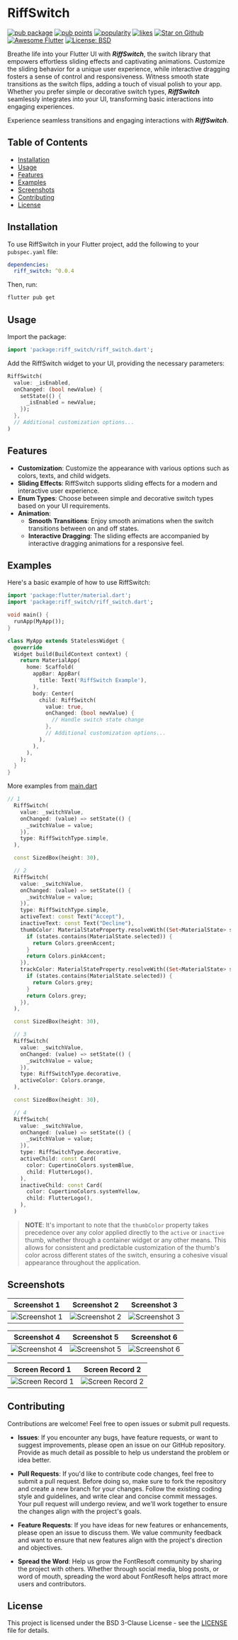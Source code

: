 # RiffSwitch

[![pub package](https://img.shields.io/pub/v/riff_switch.svg?label=riff_switch&color=blue)](https://pub.dev/packages/riff_switch)
[![pub points](https://img.shields.io/pub/points/riff_switch?logo=dart)](https://pub.dev/packages/riff_switch/score)
[![popularity](https://img.shields.io/pub/popularity/riff_switch?logo=dart&color=yellow)](https://pub.dev/packages/riff_switch/score)
[![likes](https://img.shields.io/pub/likes/riff_switch?logo=dart&color=red)](https://pub.dev/packages/riff_switch/score)
<a href="https://github.com/kenresoft/riff_switch">![Star on Github](https://img.shields.io/github/stars/kenresoft/riff_switch.svg?style=flat&logo=github&colorB=deeppink&label=stars)</a>
<a href="https://github.com/Solido/awesome-flutter">![Awesome Flutter](https://img.shields.io/badge/Awesome-Flutter-blue.svg?longCache=true&style=flat-square)</a>
<a href="https://opensource.org/license/bsd-3-clause">![License: BSD](https://img.shields.io/badge/license-BSD_3--Clause-teal.svg)</a>

Breathe life into your Flutter UI with _**RiffSwitch**_, the switch library that empowers effortless sliding effects and captivating animations. 
Customize the sliding behavior for a unique user experience, while interactive dragging fosters a sense of control and responsiveness. 
Witness smooth state transitions as the switch flips, adding a touch of visual polish to your app. 
Whether you prefer simple or decorative switch types, _**RiffSwitch**_ seamlessly integrates into your UI, 
transforming basic interactions into engaging experiences.

Experience seamless transitions and engaging interactions with _**RiffSwitch**_.

## Table of Contents
- [Installation](#installation)
- [Usage](#usage)
- [Features](#features)
- [Examples](#examples)
- [Screenshots](#screenshots)
- [Contributing](#contributing)
- [License](#license)

## Installation

To use RiffSwitch in your Flutter project, add the following to your `pubspec.yaml` file:

```yaml
dependencies:
  riff_switch: ^0.0.4
```
Then, run:

```bash
flutter pub get
````

## Usage

Import the package:

```dart 
import 'package:riff_switch/riff_switch.dart';
```

Add the RiffSwitch widget to your UI, providing the necessary parameters:

```dart
RiffSwitch(
  value: _isEnabled,
  onChanged: (bool newValue) {
    setState(() {
      _isEnabled = newValue;
    });
  },
  // Additional customization options...
)

```

## Features

* **Customization**: Customize the appearance with various options such as colors, texts, and child widgets.
* **Sliding Effects**: RiffSwitch supports sliding effects for a modern and interactive user experience.
* **Enum Types**: Choose between simple and decorative switch types based on your UI requirements.
* **Animation**:
  * **Smooth Transitions**: Enjoy smooth animations when the switch transitions between on and off states. 
  * **Interactive Dragging**: The sliding effects are accompanied by interactive dragging animations for a responsive feel.

## Examples

Here's a basic example of how to use RiffSwitch:
```dart
import 'package:flutter/material.dart';
import 'package:riff_switch/riff_switch.dart';

void main() {
  runApp(MyApp());
}

class MyApp extends StatelessWidget {
  @override
  Widget build(BuildContext context) {
    return MaterialApp(
      home: Scaffold(
        appBar: AppBar(
          title: Text('RiffSwitch Example'),
        ),
        body: Center(
          child: RiffSwitch(
            value: true,
            onChanged: (bool newValue) {
              // Handle switch state change
            },
            // Additional customization options...
          ),
        ),
      ),
    );
  }
}

```
More examples from [main.dart](example/lib/main.dart)
```dart
// 1
  RiffSwitch(
    value: _switchValue,
    onChanged: (value) => setState(() {
      _switchValue = value;
    }),
    type: RiffSwitchType.simple,
  ),

  const SizedBox(height: 30),

  // 2
  RiffSwitch(
    value: _switchValue,
    onChanged: (value) => setState(() {
      _switchValue = value;
    }),
    type: RiffSwitchType.simple,
    activeText: const Text("Accept"),
    inactiveText: const Text("Decline"),
    thumbColor: MaterialStateProperty.resolveWith((Set<MaterialState> states) {
      if (states.contains(MaterialState.selected)) {
        return Colors.greenAccent;
      }
      return Colors.pinkAccent;
    }),
    trackColor: MaterialStateProperty.resolveWith((Set<MaterialState> states) {
      if (states.contains(MaterialState.selected)) {
        return Colors.grey;
      }
      return Colors.grey;
    }),
  ),

  const SizedBox(height: 30),

  // 3
  RiffSwitch(
    value: _switchValue,
    onChanged: (value) => setState(() {
      _switchValue = value;
    }),
    type: RiffSwitchType.decorative,
    activeColor: Colors.orange,
  ),

  const SizedBox(height: 30),

  // 4
  RiffSwitch(
    value: _switchValue,
    onChanged: (value) => setState(() {
      _switchValue = value;
    }),
    type: RiffSwitchType.decorative,
    activeChild: const Card(
      color: CupertinoColors.systemBlue,
      child: FlutterLogo(),
    ),
    inactiveChild: const Card(
      color: CupertinoColors.systemYellow,
      child: FlutterLogo(),
    ),
  )
```

> **NOTE**: It's important to note that the `thumbColor` property takes precedence over any color applied directly to the `active` or `inactive` thumb, 
whether through a container widget or any other means.
This allows for consistent and predictable customization of the thumb's color across different states of the switch, 
ensuring a cohesive visual appearance throughout the application.

## Screenshots

| Screenshot 1                                                                                                | Screenshot 2                                                                                                | Screenshot 3                                                                                                |
|-------------------------------------------------------------------------------------------------------------|-------------------------------------------------------------------------------------------------------------|-------------------------------------------------------------------------------------------------------------|
| ![Screenshot 1](https://github.com/kenresoft/riff_switch/blob/master/screenshots/Screenshot_1.png?raw=true) | ![Screenshot 2](https://github.com/kenresoft/riff_switch/blob/master/screenshots/Screenshot_2.png?raw=true) | ![Screenshot 3](https://github.com/kenresoft/riff_switch/blob/master/screenshots/Screenshot_3.png?raw=true) |

| Screenshot 4                                                                                                | Screenshot 5                                                                                                | Screenshot 6                                                                                                |
|-------------------------------------------------------------------------------------------------------------|-------------------------------------------------------------------------------------------------------------|-------------------------------------------------------------------------------------------------------------|
| ![Screenshot 4](https://github.com/kenresoft/riff_switch/blob/master/screenshots/Screenshot_4.png?raw=true) | ![Screenshot 5](https://github.com/kenresoft/riff_switch/blob/master/screenshots/Screenshot_5.png?raw=true) | ![Screenshot 6](https://github.com/kenresoft/riff_switch/blob/master/screenshots/Screenshot_6.png?raw=true) |

| Screen Record 1                                                                                                      | Screen Record 2                                                                                                      |
|----------------------------------------------------------------------------------------------------------------------|----------------------------------------------------------------------------------------------------------------------|
| ![Screen Record 1](https://github.com/kenresoft/riff_switch/blob/master/screenshots/Screen_recording_1.gif?raw=true) | ![Screen Record 2](https://github.com/kenresoft/riff_switch/blob/master/screenshots/Screen_recording_2.gif?raw=true) |


## Contributing
Contributions are welcome! Feel free to open issues or submit pull requests.

- **Issues**: If you encounter any bugs, have feature requests, or want to suggest improvements, please open an issue on our GitHub repository. Provide as much detail as possible to help us understand the problem or idea better.

- **Pull Requests**: If you'd like to contribute code changes, feel free to submit a pull request. Before doing so, make sure to fork the repository and create a new branch for your changes. Follow the existing coding style and guidelines, and write clear and concise commit messages. Your pull request will undergo review, and we'll work together to ensure the changes align with the project's goals.

- **Feature Requests**: If you have ideas for new features or enhancements, please open an issue to discuss them. We value community feedback and want to ensure that new features align with the project's direction and objectives.

- **Spread the Word**: Help us grow the FontResoft community by sharing the project with others. Whether through social media, blog posts, or word of mouth, spreading the word about FontResoft helps attract more users and contributors.

## License
This project is licensed under the BSD 3-Clause License - see the [LICENSE](LICENSE) file for details.
